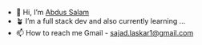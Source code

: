 - 👋 Hi, I’m [Abdus Salam](https://portfolio-sajad-lx.vercel.app/)
- 🪴 I’m a full stack dev and also currently learning ...
- 📫 How to reach me Gmail - sajad.laskar1@gmail.com
<!-- -    [Portfolio incomplete](https://sajad-lx.github.io/Sajad-Lx/)
-    [Portfolio 2 incomplete](https://sajad-lx.github.io/Sajad-Lx/index-temp.html) -->
<!--- 👀 I’m interested in Programming (not any specifie) --->

<!---
Sajad-Lx/Sajad-Lx is a ✨ special ✨ repository because its `README.md` (this file) appears on your GitHub profile.
You can click the Preview link to take a look at your changes.
--->
